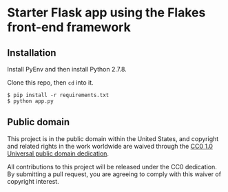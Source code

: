 # Starter Flask app using the Flakes front-end framework

## Installation

Install PyEnv and then install Python 2.7.8.

Clone this repo, then `cd` into it.

```
$ pip install -r requirements.txt
$ python app.py
```

## Public domain

This project is in the public domain within the United States, and
copyright and related rights in the work worldwide are waived through
the [CC0 1.0 Universal public domain dedication](https://creativecommons.org/publicdomain/zero/1.0/).

All contributions to this project will be released under the CC0
dedication. By submitting a pull request, you are agreeing to comply
with this waiver of copyright interest.
